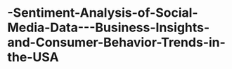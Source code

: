 # -Sentiment-Analysis-of-Social-Media-Data---Business-Insights-and-Consumer-Behavior-Trends-in-the-USA